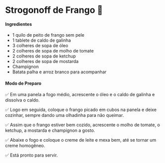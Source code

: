 # Strogonoff de Frango :chicken:

#### Ingredientes

* 1 quilo de peito de frango sem pele
* 1 tablete de caldo de galinha
* 3 colheres de sopa de óleo
* 2 colheres de sopa de molho de tomate
* 2 colheres de sopa de ketchup
* 2 colheres de sopa de mostarda
* Champignon
* Batata palha e arroz branco para acompanhar



#### Modo de Preparo

:white_check_mark: Em uma panela a fogo médio, acrescente o óleo e o caldo de galinha e dissolva o caldo.

:white_check_mark: Logo em seguida, coloque o frango picado em cubos na panela e deixe cozinhar, sempre dando uma olhadinha para não queimar.

:white_check_mark: Assim que o frango estiver bem cozido, acrescente o molho de tomate, o ketchup, a mostarda e champignon a gosto.

:white_check_mark: Abaixe o fogo e coloque o creme de leite e mexa bem, até se tornar um creme homogêneo.

:white_check_mark: Está pronto para servir.